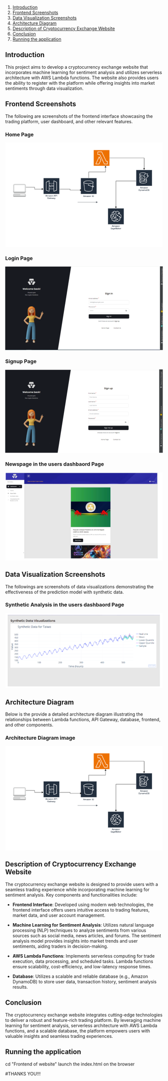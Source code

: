 1. [Introduction](#introduction)
2. [Frontend Screenshots](#frontend-screenshots)
3. [Data Visualization Screenshots](#data-visualization-screenshots)
4. [Architecture Diagram](#architecture-diagram)
5. [Description of Cryptocurrency Exchange Website](#description-of-cryptocurrency-exchange-website)
6. [Conclusion](#conclusion)
7. [Running the application ](#application)

## Introduction

This project aims to develop a cryptocurrency exchange website that incorporates machine learning for sentiment analysis and utilizes serverless architecture with AWS Lambda functions. The website also provides users the ability to register with the platform while offering insights into market sentiments through data visualization.

## Frontend Screenshots

The following are screenshots of the frontend interface showcasing the trading platform, user dashboard, and other relevant features.
### Home Page
![Frontend Interface](doc_images/architect_diagram.PNG)

### Login Page
![Login Page](doc_images/login.PNG)

### Signup Page
![Signup Page](doc_images/signup.PNG)

### Newspage in the users dashbaord Page
![newspage](doc_images/newspage.PNG)


## Data Visualization Screenshots
The followings are screenshots of data visualizations demonstrating the effectiveness of the prediction model with synthetic data.
### Synthetic Analysis in the users dashbaord Page
![synthetic](doc_images/synthetic.PNG)

## Architecture Diagram
Below is the provide a detailed architecture diagram illustrating the relationships between Lambda functions, API Gateway, database, frontend, and other components. 
### Architecture Diagram image
![architect diagram](doc_images/architect_diagram.PNG)

## Description of Cryptocurrency Exchange Website
The cryptocurrency exchange website is designed to provide users with a seamless trading experience while incorporating machine learning for sentiment analysis. Key components and functionalities include:

- **Frontend Interface**: Developed using modern web technologies, the frontend interface offers users intuitive access to trading features, market data, and user account management.

- **Machine Learning for Sentiment Analysis**: Utilizes natural language processing (NLP) techniques to analyze sentiments from various sources such as social media, news articles, and forums. The sentiment analysis model provides insights into market trends and user sentiments, aiding traders in decision-making.

- **AWS Lambda Functions**: Implements serverless computing for trade execution, data processing, and scheduled tasks. Lambda functions ensure scalability, cost-efficiency, and low-latency response times.

- **Database**: Utilizes a scalable and reliable database (e.g., Amazon DynamoDB) to store user data, transaction history, sentiment analysis results.

## Conclusion
The cryptocurrency exchange website integrates cutting-edge technologies to deliver a robust and feature-rich trading platform. By leveraging machine learning for sentiment analysis, serverless architecture with AWS Lambda functions, and a scalable database, the platform empowers users with valuable insights and seamless trading experiences.

## Running the application
cd "Frontend of website"
launch the index.html on the browser

#THANKS YOU!!!







